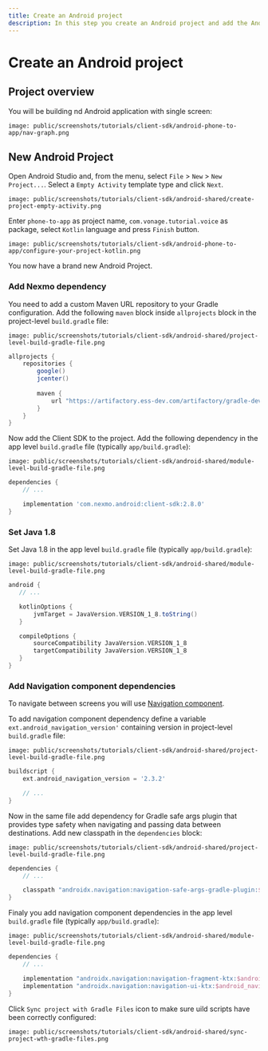 ```yaml
---
title: Create an Android project
description: In this step you create an Android project and add the Android Client SDK library.
---
```


# Create an Android project

## Project overview

You will be building nd Android application with single screen:

```screenshot
image: public/screenshots/tutorials/client-sdk/android-phone-to-app/nav-graph.png
```

## New Android Project

Open Android Studio and, from the menu, select `File` > `New` > `New Project...`. Select a `Empty Activity` template type and click `Next`.

```screenshot
image: public/screenshots/tutorials/client-sdk/android-shared/create-project-empty-activity.png
```

Enter `phone-to-app` as project name, `com.vonage.tutorial.voice` as package, select `Kotlin` language and press `Finish` button.

```screenshot
image: public/screenshots/tutorials/client-sdk/android-phone-to-app/configure-your-project-kotlin.png
```

You now have a brand new Android Project.

### Add Nexmo dependency

You need to add a custom Maven URL repository to your Gradle configuration. Add the following `maven` block inside `allprojects` block in the project-level `build.gradle` file:

```screenshot
image: public/screenshots/tutorials/client-sdk/android-shared/project-level-build-gradle-file.png
```

```groovy
allprojects {
    repositories {
        google()
        jcenter()
        
        maven {
            url "https://artifactory.ess-dev.com/artifactory/gradle-dev-local"
        }
    }
}
```

Now add the Client SDK to the project. Add the following dependency in the app level `build.gradle` file (typically `app/build.gradle`):

```screenshot
image: public/screenshots/tutorials/client-sdk/android-shared/module-level-build-gradle-file.png
```

```groovy
dependencies {
    // ...

    implementation 'com.nexmo.android:client-sdk:2.8.0'
}
```

### Set Java 1.8

Set Java 1.8 in the app level `build.gradle` file (typically `app/build.gradle`):

```screenshot
image: public/screenshots/tutorials/client-sdk/android-shared/module-level-build-gradle-file.png
```

 ```groovy
android {
    // ...

    kotlinOptions {
        jvmTarget = JavaVersion.VERSION_1_8.toString()
    }

    compileOptions {
        sourceCompatibility JavaVersion.VERSION_1_8
        targetCompatibility JavaVersion.VERSION_1_8
    }
}
```


### Add Navigation component dependencies

To navigate between screens you will use [Navigation component](https://developer.android.com/guide/navigation).

To add navigation component dependency define a variable `ext.android_navigation_version'` containing version in project-level `build.gradle` file:

```screenshot
image: public/screenshots/tutorials/client-sdk/android-shared/project-level-build-gradle-file.png
```

```groovy
buildscript {
    ext.android_navigation_version = '2.3.2'

    // ...
}
```

Now in the same file add dependency for Gradle safe args plugin that provides type safety when navigating and passing data between destinations.
Add new classpath in the `dependencies` block:

```screenshot
image: public/screenshots/tutorials/client-sdk/android-shared/project-level-build-gradle-file.png
```

```groovy
dependencies {
    // ...

    classpath "androidx.navigation:navigation-safe-args-gradle-plugin:$android_navigation_version"
}
```

Finaly you add navigation component dependencies in the app level `build.gradle` file (typically `app/build.gradle`):

```screenshot
image: public/screenshots/tutorials/client-sdk/android-shared/module-level-build-gradle-file.png
```

```groovy
dependencies {
    // ...

    implementation "androidx.navigation:navigation-fragment-ktx:$android_navigation_version"
    implementation "androidx.navigation:navigation-ui-ktx:$android_navigation_version"
}
```

Click `Sync project with Gradle Files` icon to make sure uild scripts have been correctly configured:

```screenshot
image: public/screenshots/tutorials/client-sdk/android-shared/sync-project-wth-gradle-files.png
```